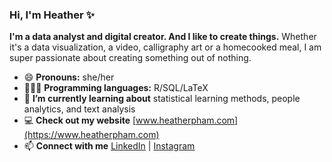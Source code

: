 ### Hi, I'm Heather ✨

<!--
**heatherpham/heatherpham** is a ✨ _special_ ✨ repository because its `README.md` (this file) appears on your GitHub profile.

Here are some ideas to get you started:

- 🔭 I’m currently working on ...
- 🌱 I’m currently learning ...
- 👯 I’m looking to collaborate on ...
- 🤔 I’m looking for help with ...
- 💬 Ask me about ...
- 📫 How to reach me: ...
- 😄 Pronouns: ...
- ⚡ Fun fact: ...
-->

**I'm a data analyst and digital creator. And I like to create things.** Whether it's a data visualization, a video, calligraphy art or a homecooked meal, I am super passionate about creating something out of nothing. 

- 😄 **Pronouns:** she/her
- 👩🏻‍💻 **Programming languages:** R/SQL/LaTeX
- 🌱 **I’m currently learning about** statistical learning methods, people analytics, and text analysis
- 💻 **Check out my website** [www.heatherpham.com](https://www.heatherpham.com)
- 📫 **Connect with me** [LinkedIn](https://www.linkedin.com/in/heatherdpham/) | [Instagram](https://www.instagram.com/datawithheather/)
